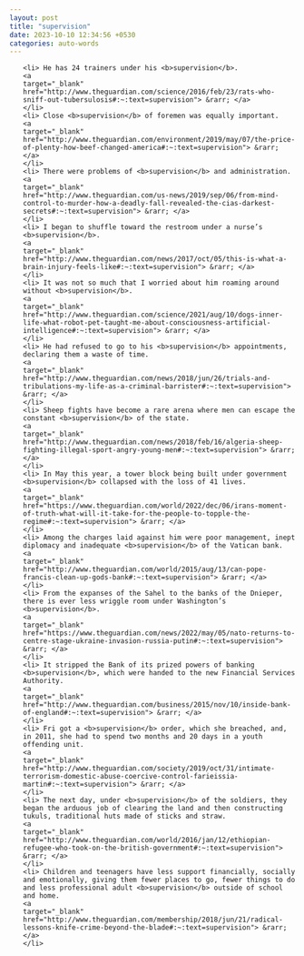 ```yaml
---
layout: post
title: "supervision"
date: 2023-10-10 12:34:56 +0530
categories: auto-words
---
```

<ol>

    <li> He has 24 trainers under his <b>supervision</b>.
    <a 
    target="_blank" 
    href="http://www.theguardian.com/science/2016/feb/23/rats-who-sniff-out-tubersulosis#:~:text=supervision"> &rarr; </a>
    </li>
    <li> Close <b>supervision</b> of foremen was equally important.
    <a 
    target="_blank" 
    href="http://www.theguardian.com/environment/2019/may/07/the-price-of-plenty-how-beef-changed-america#:~:text=supervision"> &rarr; </a>
    </li>
    <li> There were problems of <b>supervision</b> and administration.
    <a 
    target="_blank" 
    href="http://www.theguardian.com/us-news/2019/sep/06/from-mind-control-to-murder-how-a-deadly-fall-revealed-the-cias-darkest-secrets#:~:text=supervision"> &rarr; </a>
    </li>
    <li> I began to shuffle toward the restroom under a nurse’s <b>supervision</b>.
    <a 
    target="_blank" 
    href="http://www.theguardian.com/news/2017/oct/05/this-is-what-a-brain-injury-feels-like#:~:text=supervision"> &rarr; </a>
    </li>
    <li> It was not so much that I worried about him roaming around without <b>supervision</b>.
    <a 
    target="_blank" 
    href="http://www.theguardian.com/science/2021/aug/10/dogs-inner-life-what-robot-pet-taught-me-about-consciousness-artificial-intelligence#:~:text=supervision"> &rarr; </a>
    </li>
    <li> He had refused to go to his <b>supervision</b> appointments, declaring them a waste of time.
    <a 
    target="_blank" 
    href="http://www.theguardian.com/news/2018/jun/26/trials-and-tribulations-my-life-as-a-criminal-barrister#:~:text=supervision"> &rarr; </a>
    </li>
    <li> Sheep fights have become a rare arena where men can escape the constant <b>supervision</b> of the state.
    <a 
    target="_blank" 
    href="http://www.theguardian.com/news/2018/feb/16/algeria-sheep-fighting-illegal-sport-angry-young-men#:~:text=supervision"> &rarr; </a>
    </li>
    <li> In May this year, a tower block being built under government <b>supervision</b> collapsed with the loss of 41 lives.
    <a 
    target="_blank" 
    href="https://www.theguardian.com/world/2022/dec/06/irans-moment-of-truth-what-will-it-take-for-the-people-to-topple-the-regime#:~:text=supervision"> &rarr; </a>
    </li>
    <li> Among the charges laid against him were poor management, inept diplomacy and inadequate <b>supervision</b> of the Vatican bank.
    <a 
    target="_blank" 
    href="http://www.theguardian.com/world/2015/aug/13/can-pope-francis-clean-up-gods-bank#:~:text=supervision"> &rarr; </a>
    </li>
    <li> From the expanses of the Sahel to the banks of the Dnieper, there is ever less wriggle room under Washington’s <b>supervision</b>.
    <a 
    target="_blank" 
    href="https://www.theguardian.com/news/2022/may/05/nato-returns-to-centre-stage-ukraine-invasion-russia-putin#:~:text=supervision"> &rarr; </a>
    </li>
    <li> It stripped the Bank of its prized powers of banking <b>supervision</b>, which were handed to the new Financial Services Authority.
    <a 
    target="_blank" 
    href="http://www.theguardian.com/business/2015/nov/10/inside-bank-of-england#:~:text=supervision"> &rarr; </a>
    </li>
    <li> Fri got a <b>supervision</b> order, which she breached, and, in 2011, she had to spend two months and 20 days in a youth offending unit.
    <a 
    target="_blank" 
    href="http://www.theguardian.com/society/2019/oct/31/intimate-terrorism-domestic-abuse-coercive-control-farieissia-martin#:~:text=supervision"> &rarr; </a>
    </li>
    <li> The next day, under <b>supervision</b> of the soldiers, they began the arduous job of clearing the land and then constructing tukuls, traditional huts made of sticks and straw.
    <a 
    target="_blank" 
    href="http://www.theguardian.com/world/2016/jan/12/ethiopian-refugee-who-took-on-the-british-government#:~:text=supervision"> &rarr; </a>
    </li>
    <li> Children and teenagers have less support financially, socially and emotionally, giving them fewer places to go, fewer things to do and less professional adult <b>supervision</b> outside of school and home.
    <a 
    target="_blank" 
    href="http://www.theguardian.com/membership/2018/jun/21/radical-lessons-knife-crime-beyond-the-blade#:~:text=supervision"> &rarr; </a>
    </li>
